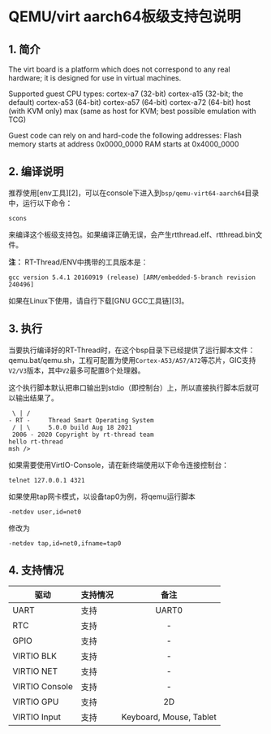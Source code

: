 # QEMU/virt aarch64板级支持包说明

## 1. 简介

The virt board is a platform which does not correspond to any real hardware; it is designed for use in virtual machines.

Supported guest CPU types:
cortex-a7 (32-bit)
cortex-a15 (32-bit; the default)
cortex-a53 (64-bit)
cortex-a57 (64-bit)
cortex-a72 (64-bit)
host (with KVM only)
max (same as host for KVM; best possible emulation with TCG)

Guest code can rely on and hard-code the following addresses:
Flash memory starts at address 0x0000_0000
RAM starts at 0x4000_0000

## 2. 编译说明

推荐使用[env工具][2]，可以在console下进入到`bsp/qemu-virt64-aarch64`目录中，运行以下命令：

    scons

来编译这个板级支持包。如果编译正确无误，会产生rtthread.elf、rtthread.bin文件。

**注：** RT-Thread/ENV中携带的工具版本是：

    gcc version 5.4.1 20160919 (release) [ARM/embedded-5-branch revision 240496]

如果在Linux下使用，请自行下载[GNU GCC工具链][3]。

## 3. 执行

当要执行编译好的RT-Thread时，在这个bsp目录下已经提供了运行脚本文件：qemu.bat/qemu.sh，工程可配置为使用`Cortex-A53/A57/A72`等芯片，GIC支持`V2/V3`版本，其中`V2`最多可配置8个处理器。

这个执行脚本默认把串口输出到stdio（即控制台）上，所以直接执行脚本后就可以输出结果了。

```text
 \ | /
- RT -     Thread Smart Operating System
 / | \     5.0.0 build Aug 18 2021
 2006 - 2020 Copyright by rt-thread team
hello rt-thread
msh />
```

如果需要使用VirtIO-Console，请在新终端使用以下命令连接控制台：
```
telnet 127.0.0.1 4321
```

如果使用tap网卡模式，以设备tap0为例，将qemu运行脚本
```
-netdev user,id=net0
```
修改为
```
-netdev tap,id=net0,ifname=tap0
```

## 4. 支持情况

| 驱动 | 支持情况  |  备注  |
| ------ | ----  | :------:  |
| UART | 支持 | UART0 |
| RTC  | 支持 | - |
| GPIO | 支持 | - |
| VIRTIO BLK | 支持 | - |
| VIRTIO NET | 支持 | - |
| VIRTIO Console | 支持 | - |
| VIRTIO GPU | 支持 | 2D |
| VIRTIO Input | 支持 | Keyboard, Mouse, Tablet |

